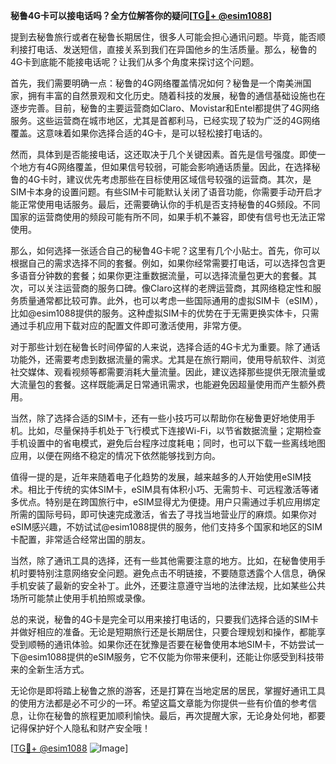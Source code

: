 **秘鲁4G卡可以接电话吗？全方位解答你的疑问[[TG💪+ @esim1088](https://t.me/s/esim1088)]**

提到去秘鲁旅行或者在秘鲁长期居住，很多人可能会担心通讯问题。毕竟，能否顺利接打电话、发送短信，直接关系到我们在异国他乡的生活质量。那么，秘鲁的4G卡到底能不能接电话呢？让我们从多个角度来探讨这个问题。

首先，我们需要明确一点：秘鲁的4G网络覆盖情况如何？秘鲁是一个南美洲国家，拥有丰富的自然景观和文化历史。随着科技的发展，秘鲁的通信基础设施也在逐步完善。目前，秘鲁的主要运营商如Claro、Movistar和Entel都提供了4G网络服务。这些运营商在城市地区，尤其是首都利马，已经实现了较为广泛的4G网络覆盖。这意味着如果你选择合适的4G卡，是可以轻松接打电话的。

然而，具体到是否能接电话，这还取决于几个关键因素。首先是信号强度。即使一个地方有4G网络覆盖，但如果信号较弱，可能会影响通话质量。因此，在选择秘鲁的4G卡时，建议优先考虑那些在目标使用区域信号较强的运营商。其次，是SIM卡本身的设置问题。有些SIM卡可能默认关闭了语音功能，你需要手动开启才能正常使用电话服务。最后，还需要确认你的手机是否支持秘鲁的4G频段。不同国家的运营商使用的频段可能有所不同，如果手机不兼容，即使有信号也无法正常使用。

那么，如何选择一张适合自己的秘鲁4G卡呢？这里有几个小贴士。首先，你可以根据自己的需求选择不同的套餐。例如，如果你经常需要打电话，可以选择包含更多语音分钟数的套餐；如果你更注重数据流量，可以选择流量包更大的套餐。其次，可以关注运营商的服务口碑。像Claro这样的老牌运营商，其网络稳定性和服务质量通常都比较可靠。此外，也可以考虑一些国际通用的虚拟SIM卡（eSIM），比如@esim1088提供的服务。这种虚拟SIM卡的优势在于无需更换实体卡，只需通过手机应用下载对应的配置文件即可激活使用，非常方便。

对于那些计划在秘鲁长时间停留的人来说，选择合适的4G卡尤为重要。除了通话功能外，还需要考虑到数据流量的需求。尤其是在旅行期间，使用导航软件、浏览社交媒体、观看视频等都需要消耗大量流量。因此，建议选择那些提供无限流量或大流量包的套餐。这样既能满足日常通讯需求，也能避免因超量使用而产生额外费用。

当然，除了选择合适的SIM卡，还有一些小技巧可以帮助你在秘鲁更好地使用手机。比如，尽量保持手机处于飞行模式下连接Wi-Fi，以节省数据流量；定期检查手机设置中的省电模式，避免后台程序过度耗电；同时，也可以下载一些离线地图应用，以便在网络不稳定的情况下依然能够找到方向。

值得一提的是，近年来随着电子化趋势的发展，越来越多的人开始使用eSIM技术。相比于传统的实体SIM卡，eSIM具有体积小巧、无需剪卡、可远程激活等诸多优点。特别是在跨国旅行中，eSIM显得尤为便捷。用户只需通过手机应用绑定所需的国际号码，即可快速完成激活，省去了寻找当地营业厅的麻烦。如果你对eSIM感兴趣，不妨试试@esim1088提供的服务，他们支持多个国家和地区的SIM卡配置，非常适合经常出国的朋友。

当然，除了通讯工具的选择，还有一些其他需要注意的地方。比如，在秘鲁使用手机时要特别注意网络安全问题。避免点击不明链接，不要随意透露个人信息，确保手机安装了最新的安全补丁。此外，还要注意遵守当地的法律法规，比如某些公共场所可能禁止使用手机拍照或录像。

总的来说，秘鲁的4G卡是完全可以用来接打电话的，只要我们选择合适的SIM卡并做好相应的准备。无论是短期旅行还是长期居住，只要合理规划和操作，都能享受到顺畅的通讯体验。如果你还在犹豫是否要在秘鲁使用本地SIM卡，不妨尝试一下@esim1088提供的eSIM服务，它不仅能为你带来便利，还能让你感受到科技带来的全新生活方式。

无论你是即将踏上秘鲁之旅的游客，还是打算在当地定居的居民，掌握好通讯工具的使用方法都是必不可少的一环。希望这篇文章能为你提供一些有价值的参考信息，让你在秘鲁的旅程更加顺利愉快。最后，再次提醒大家，无论身处何地，都要记得保护好个人隐私和财产安全哦！

[[TG💪+ @esim1088](https://t.me/s/esim1088) ![Image](https://i.postimg.cc/4NQfJmqS/Snipaste-2025-05-13-00-14-12.png)]